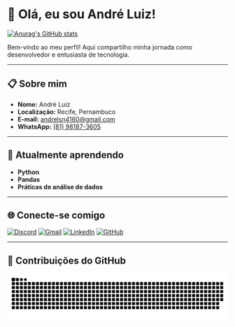 # 👋 Olá, eu sou André Luiz!  

[![Anurag's GitHub stats](https://github-readme-stats.vercel.app/api?username=deezinn&show_icons=true&theme=transparent)](https://github.com/Deezinn)  

Bem-vindo ao meu perfil! Aqui compartilho minha jornada como desenvolvedor e entusiasta de tecnologia.  

---

## 📋 Sobre mim  
- **Nome:** André Luiz  
- **Localização:** Recife, Pernambuco  
- **E-mail:** [andrelsn4160@gmail.com](mailto:andrelsn4160@gmail.com)  
- **WhatsApp:** [(81) 98187-3605](https://wa.me/5581981873605)  

---

## 🌱 Atualmente aprendendo  
- **Python**  
- **Pandas**  
- **Práticas de análise de dados**  

---

## 🌐 Conecte-se comigo  
<div>
 <a href="https://discord.gg/deezinn" target="_blank"><img src="https://img.shields.io/badge/Discord-7289DA?style=for-the-badge&logo=discord&logoColor=white" alt="Discord"></a>  
 <a href="mailto:andre.profissionaal@gmail.com" target="_blank"><img src="https://img.shields.io/badge/-Gmail-%23333?style=for-the-badge&logo=gmail&logoColor=white" alt="Gmail"></a>  
 <a href="https://www.linkedin.com/in/andré-luiz-a7421430a" target="_blank"><img src="https://img.shields.io/badge/-LinkedIn-%230077B5?style=for-the-badge&logo=linkedin&logoColor=white" alt="LinkedIn"></a>  
 <a href="https://github.com/Deezinn" target="_blank"><img src="https://img.shields.io/badge/-GitHub-%23181717?style=for-the-badge&logo=github&logoColor=white" alt="GitHub"></a>  
</div>  

---

## 🐍 Contribuições do GitHub  
<p align="center">
  <picture>
    <source media="(prefers-color-scheme: dark)" srcset="https://raw.githubusercontent.com/mari4souza/mari4souza/output/github-contribution-grid-snake-dark.svg">
    <source media="(prefers-color-scheme: light)" srcset="https://raw.githubusercontent.com/mari4souza/mari4souza/output/github-contribution-grid-snake.svg">
    <img alt="Animação do gráfico de contribuições no GitHub" src="https://raw.githubusercontent.com/mari4souza/mari4souza/output/github-contribution-grid-snake.svg">
  </picture>
</p>
